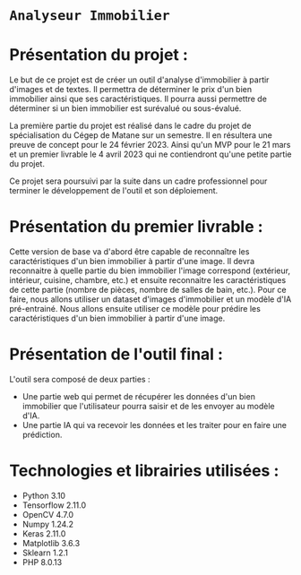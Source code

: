 # `Analyseur Immobilier`

# __Présentation du projet :__
Le but de ce projet est de créer un outil d'analyse d'immobilier à partir d'images et de textes. Il permettra de déterminer le prix d'un bien immobilier ainsi que ses caractéristiques. Il pourra aussi permettre de déterminer si un bien immobilier est surévalué ou sous-évalué.

La première partie du projet est réalisé dans le cadre du projet de spécialisation du Cégep de Matane sur un semestre. Il en résultera une preuve de concept pour le 24 février 2023. Ainsi qu'un MVP pour le 21 mars et un premier livrable le 4 avril 2023 qui ne contiendront qu'une petite partie du projet.

Ce projet sera poursuivi par la suite dans un cadre professionnel pour terminer le développement de l'outil et son déploiement.

# __Présentation du premier livrable :__
Cette version de base va d'abord être capable de reconnaître les caractéristiques d'un bien immobilier à partir d'une image. Il devra reconnaitre à quelle partie du bien immobilier l'image correspond (extérieur, intérieur, cuisine, chambre, etc.) et ensuite reconnaitre les caractéristiques de cette partie (nombre de pièces, nombre de salles de bain, etc.).
Pour ce faire, nous allons utiliser un dataset d'images d'immobilier et un modèle d'IA pré-entrainé. Nous allons ensuite utiliser ce modèle pour prédire les caractéristiques d'un bien immobilier à partir d'une image.

# __Présentation de l'outil final :__
L'outil sera composé de deux parties :
- Une partie web qui permet de récupérer les données d'un bien immobilier que l'utilisateur pourra saisir et de les envoyer au modèle d'IA.
- Une partie IA qui va recevoir les données et les traiter pour en faire une prédiction.

# __Technologies et librairies utilisées :__
- Python 3.10
- Tensorflow 2.11.0
- OpenCV 4.7.0
- Numpy 1.24.2
- Keras 2.11.0
- Matplotlib 3.6.3
- Sklearn 1.2.1
- PHP 8.0.13
